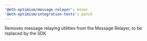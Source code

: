 ```yaml
---
'@eth-optimism/message-relayer': minor
'@eth-optimism/integration-tests': patch
---
```


Removes message relaying utilities from the Message Relayer, to be replaced by the SDK
